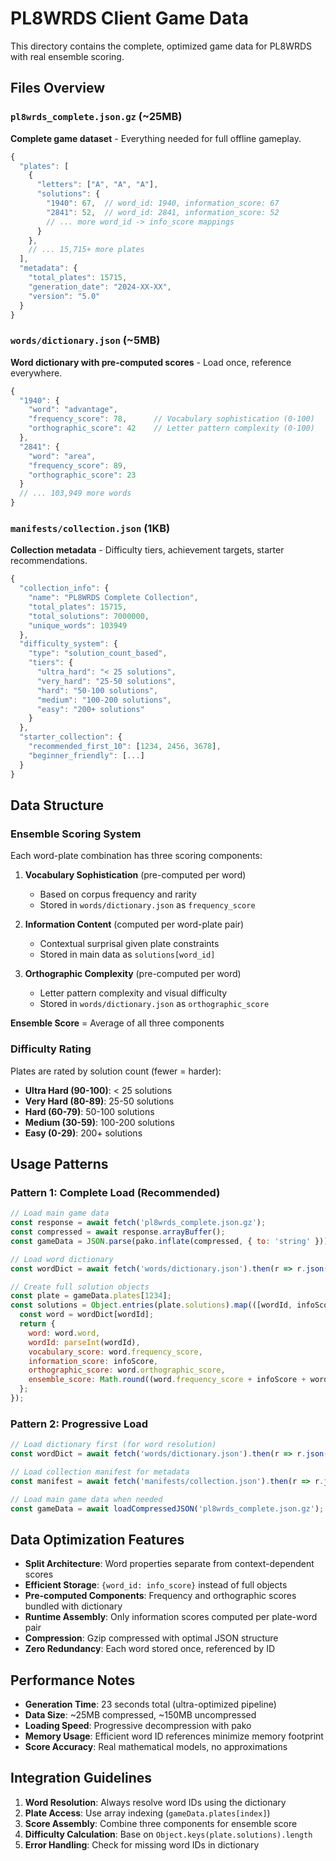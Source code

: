 # PL8WRDS Client Game Data

This directory contains the complete, optimized game data for PL8WRDS with real ensemble scoring.

## Files Overview

### `pl8wrds_complete.json.gz` (~25MB)
**Complete game dataset** - Everything needed for full offline gameplay.

```javascript
{
  "plates": [
    {
      "letters": ["A", "A", "A"],
      "solutions": {
        "1940": 67,  // word_id: 1940, information_score: 67
        "2841": 52,  // word_id: 2841, information_score: 52
        // ... more word_id -> info_score mappings
      }
    },
    // ... 15,715+ more plates
  ],
  "metadata": {
    "total_plates": 15715,
    "generation_date": "2024-XX-XX",
    "version": "5.0"
  }
}
```

### `words/dictionary.json` (~5MB)
**Word dictionary with pre-computed scores** - Load once, reference everywhere.

```javascript
{
  "1940": {
    "word": "advantage",
    "frequency_score": 78,      // Vocabulary sophistication (0-100)
    "orthographic_score": 42    // Letter pattern complexity (0-100)
  },
  "2841": {
    "word": "area",
    "frequency_score": 89,
    "orthographic_score": 23
  }
  // ... 103,949 more words
}
```

### `manifests/collection.json` (1KB)  
**Collection metadata** - Difficulty tiers, achievement targets, starter recommendations.

```javascript
{
  "collection_info": {
    "name": "PL8WRDS Complete Collection",
    "total_plates": 15715,
    "total_solutions": 7000000,
    "unique_words": 103949
  },
  "difficulty_system": {
    "type": "solution_count_based",
    "tiers": {
      "ultra_hard": "< 25 solutions",
      "very_hard": "25-50 solutions",
      "hard": "50-100 solutions",
      "medium": "100-200 solutions",
      "easy": "200+ solutions"
    }
  },
  "starter_collection": {
    "recommended_first_10": [1234, 2456, 3678],
    "beginner_friendly": [...]
  }
}
```

## Data Structure

### Ensemble Scoring System
Each word-plate combination has three scoring components:

1. **Vocabulary Sophistication** (pre-computed per word)
   - Based on corpus frequency and rarity
   - Stored in `words/dictionary.json` as `frequency_score`

2. **Information Content** (computed per word-plate pair)
   - Contextual surprisal given plate constraints
   - Stored in main data as `solutions[word_id]`

3. **Orthographic Complexity** (pre-computed per word)
   - Letter pattern complexity and visual difficulty
   - Stored in `words/dictionary.json` as `orthographic_score`

**Ensemble Score** = Average of all three components

### Difficulty Rating
Plates are rated by solution count (fewer = harder):
- **Ultra Hard (90-100)**: < 25 solutions
- **Very Hard (80-89)**: 25-50 solutions  
- **Hard (60-79)**: 50-100 solutions
- **Medium (30-59)**: 100-200 solutions
- **Easy (0-29)**: 200+ solutions

## Usage Patterns

### Pattern 1: Complete Load (Recommended)
```javascript
// Load main game data
const response = await fetch('pl8wrds_complete.json.gz');
const compressed = await response.arrayBuffer();
const gameData = JSON.parse(pako.inflate(compressed, { to: 'string' }));

// Load word dictionary
const wordDict = await fetch('words/dictionary.json').then(r => r.json());

// Create full solution objects
const plate = gameData.plates[1234];
const solutions = Object.entries(plate.solutions).map(([wordId, infoScore]) => {
  const word = wordDict[wordId];
  return {
    word: word.word,
    wordId: parseInt(wordId),
    vocabulary_score: word.frequency_score,
    information_score: infoScore,
    orthographic_score: word.orthographic_score,
    ensemble_score: Math.round((word.frequency_score + infoScore + word.orthographic_score) / 3)
  };
});
```

### Pattern 2: Progressive Load
```javascript
// Load dictionary first (for word resolution)
const wordDict = await fetch('words/dictionary.json').then(r => r.json());

// Load collection manifest for metadata
const manifest = await fetch('manifests/collection.json').then(r => r.json());

// Load main game data when needed
const gameData = await loadCompressedJSON('pl8wrds_complete.json.gz');
```

## Data Optimization Features

- **Split Architecture**: Word properties separate from context-dependent scores
- **Efficient Storage**: `{word_id: info_score}` instead of full objects  
- **Pre-computed Components**: Frequency and orthographic scores bundled with dictionary
- **Runtime Assembly**: Only information scores computed per plate-word pair
- **Compression**: Gzip compressed with optimal JSON structure
- **Zero Redundancy**: Each word stored once, referenced by ID

## Performance Notes

- **Generation Time**: 23 seconds total (ultra-optimized pipeline)
- **Data Size**: ~25MB compressed, ~150MB uncompressed
- **Loading Speed**: Progressive decompression with pako
- **Memory Usage**: Efficient word ID references minimize memory footprint
- **Score Accuracy**: Real mathematical models, no approximations

## Integration Guidelines

1. **Word Resolution**: Always resolve word IDs using the dictionary
2. **Plate Access**: Use array indexing (`gameData.plates[index]`)
3. **Score Assembly**: Combine three components for ensemble score
4. **Difficulty Calculation**: Base on `Object.keys(plate.solutions).length`
5. **Error Handling**: Check for missing word IDs in dictionary